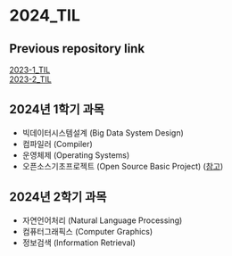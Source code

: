# 2024_TIL

## Previous repository link

[2023-1_TIL](https://github.com/mina-dong/2023-1_TIL)  
[2023-2_TIL](https://github.com/mina-dong/2023-2_TIL)


## 2024년 1학기 과목
- 빅데이터시스템설계 (Big Data System Design)
- 컴파일러 (Compiler)
- 운영체제 (Operating Systems)
- 오픈소스기초프로젝트 (Open Source Basic Project) ([참고](https://github.com/mina-dong/GSS_Project)) 

## 2024년 2학기 과목
- 자연언어처리 (Natural Language Processing)
- 컴퓨터그래픽스 (Computer Graphics)
- 정보검색 (Information Retrieval)

